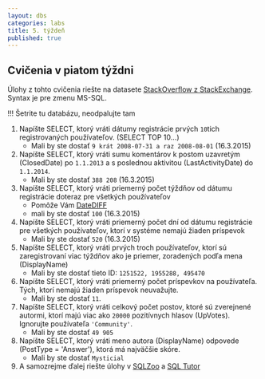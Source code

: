 ```yaml
---
layout: dbs
categories: labs
title: 5. týždeň
published: true
---
```

## Cvičenia v piatom týždni

Úlohy z tohto cvičenia riešte na datasete [StackOverflow z StackExchange](https://data.stackexchange.com/stackoverflow/query/new).
Syntax je pre zmenu MS-SQL.

!!! Šetrite tu databázu, neodpalujte tam 

1. Napíšte SELECT, ktorý vráti dátumy registrácie prvých `10`tich registrovaných používateľov. (SELECT TOP 10...)
    * Mali by ste dostať `9 krát 2008-07-31 a raz 2008-08-01` (16.3.2015)
2. Napíšte SELECT, ktorý vráti sumu komentárov k postom uzavretým (ClosedDate) po `1.1.2013` a s poslednou aktivitou (LastActivityDate) do `1.1.2014`.
    * Mali by ste dostať `388 208` (16.3.2015)
3. Napíšte SELECT, ktorý vráti priemerný počet týždňov od dátumu registrácie doteraz pre všetkých používateľov
    * Pomôže Vám [DateDIFF](http://technet.microsoft.com/en-us/library/ms189794.aspx)
    * mali by ste dostať `100` (16.3.2015)
4. Napíšte SELECT, ktorý vráti priemerný počet dní od dátumu registrácie pre všetkých používateľov, ktorí v systéme nemajú žiaden príspevok
    * Mali by ste dostať `520` (16.3.2015)
5. Napíšte SELECT, ktorý vráti prvých troch používateľov, ktorí sú zaregistrovaní viac týždňov ako je priemer, zoradených podľa mena (DisplayName)
    * Mali by ste dostať tieto ID: `1251522, 1955288, 495470`
6. Napíšte SELECT, ktorý vráti priemerný počet príspevkov na používateľa. Tých, ktorí nemajú žiaden príspevok neuvažujte.
    * Mali by ste dostať `11`.
7. Napíšte SELECT, ktorý vráti celkový počet postov, ktoré sú zverejnené autormi, ktorí majú viac ako `20000` pozitívnych hlasov (UpVotes). Ignorujte používateľa `'Community'`.
    * Mali by ste dostať `49 905`
8. Napíšte SELECT, ktorý vráti meno autora (DisplayName) odpovede (PostType = 'Answer'), ktorá má najväčšie skóre.
    * Mali by ste dostať `Mysticial`
9. A samozrejme ďalej riešte úlohy v [SQLZoo](http://sqlzoo.net/) a [SQL Tutor](http://sqltutor.fsv.cvut.cz/cgi-bin/sqltutor)

